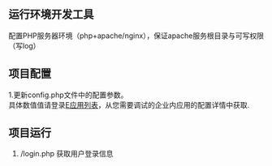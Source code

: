 
## 运行环境开发工具
配置PHP服务器环境（php+apache/nginx），保证apache服务根目录与可写权限（写log）

     
## 项目配置
1.更新config.php文件中的配置参数。  
具体数值值请登录[E应用列表](https://open-dev.dingtalk.com/#/appList)，从您需要调试的企业内应用的配置详情中获取.

## 项目运行
1. /login.php  获取用户登录信息